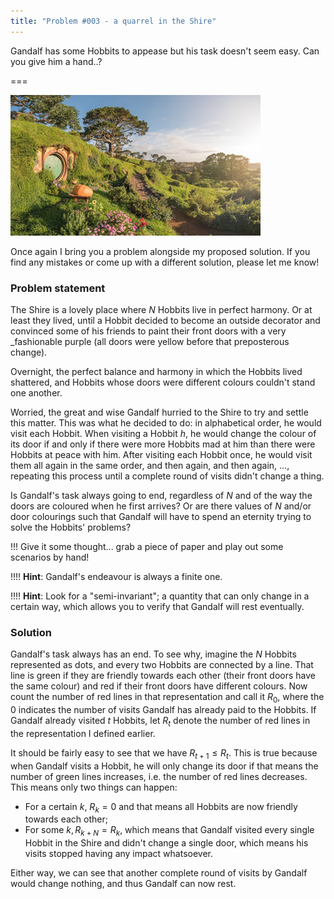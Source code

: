 ```yaml
---
title: "Problem #003 - a quarrel in the Shire"
---
```


Gandalf has some Hobbits to appease but his task doesn't seem easy. Can you give him a hand..?

===

![a picture of the Shire](shire.jpg)

Once again I bring you a problem alongside my proposed solution. If you find any mistakes or come up with a different solution, please let me know!

### Problem statement

The Shire is a lovely place where $N$ Hobbits live in perfect harmony. Or at least they lived, until a Hobbit decided to become an outside decorator and convinced some of his friends to paint their front doors with a very _fashionable purple (all doors were yellow before that preposterous change).

Overnight, the perfect balance and harmony in which the Hobbits lived shattered, and Hobbits whose doors were different colours couldn't stand one another.

Worried, the great and wise Gandalf hurried to the Shire to try and settle this matter. This was what he decided to do: in alphabetical order, he would visit each Hobbit. When visiting a Hobbit $h$, he would change the colour of its door if and only if there were more Hobbits mad at him than there were Hobbits at peace with him. After visiting each Hobbit once, he would visit them all again in the same order, and then again, and then again, ..., repeating this process until a complete round of visits didn't change a thing.

Is Gandalf's task always going to end, regardless of $N$ and of the way the doors are coloured when he first arrives? Or are there values of $N$ and/or door colourings such that Gandalf will have to spend an eternity trying to solve the Hobbits' problems?

!!! Give it some thought... grab a piece of paper and play out some scenarios by hand!

!!!! **Hint**: Gandalf's endeavour is always a finite one.

!!!! **Hint**: Look for a "semi-invariant"; a quantity that can only change in a certain way, which allows you to verify that Gandalf will rest eventually.


### Solution

Gandalf's task always has an end. To see why, imagine the $N$ Hobbits represented as dots, and every two Hobbits are connected by a line. That line is green if they are friendly towards each other (their front doors have the same colour) and red if their front doors have different colours. Now count the number of red lines in that representation and call it $R_0$, where the $0$ indicates the number of visits Gandalf has already paid to the Hobbits. If Gandalf already visited $t$ Hobbits, let $R_t$ denote the number of red lines in the representation I defined earlier.

It should be fairly easy to see that we have $R_{t+1} \leq R_t$. This is true because when Gandalf visits a Hobbit, he will only change its door if that means the number of green lines increases, i.e. the number of red lines decreases. This means only two things can happen:

 - For a certain $k$, $R_k = 0$ and that means all Hobbits are now friendly towards each other;
 - For some $k, R_{k+N} = R_k$, which means that Gandalf visited every single Hobbit in the Shire and didn't change a single door, which means his visits stopped having any impact whatsoever.

Either way, we can see that another complete round of visits by Gandalf would change nothing, and thus Gandalf can now rest.
